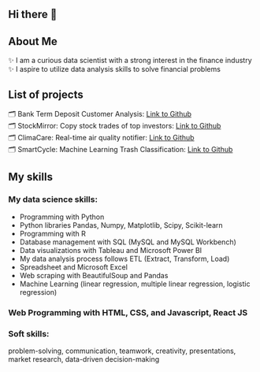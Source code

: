 ## Hi there 👋<br>
## About Me
✨ I am a curious data scientist with a strong interest in the finance industry<br>
✨ I aspire to utilize data analysis skills to solve financial problems<br>

## List of projects
🗂 Bank Term Deposit Customer Analysis: [Link to Github](https://github.com/kathytran88/bank_term_deposit_analysis)<br>
🗂 StockMirror: Copy stock trades of top investors: [Link to Github](https://github.com/kathytran88/StockMirror)<br>
🗂 ClimaCare: Real-time air quality notifier: [Link to Github](https://github.com/SewonKim0/ClimaCare)<br>
🗂 SmartCycle: Machine Learning Trash Classification: [Link to Github](https://github.com/SnazzyBeatle115/Smartcycle)<br>

## My skills
### My data science skills:
- Programming with Python
- Python libraries Pandas, Numpy, Matplotlib, Scipy, Scikit-learn
- Programming with R
- Database management with SQL (MySQL and MySQL Workbench)
- Data visualizations with Tableau and Microsoft Power BI
- My data analysis process follows ETL (Extract, Transform, Load) 
- Spreadsheet and Microsoft Excel
- Web scraping with BeautifulSoup and Pandas
- Machine Learning (linear regression, multiple linear regression, logistic regression)

### Web Programming with HTML, CSS, and Javascript, React JS

### Soft skills: 
problem-solving, communication, teamwork, creativity, presentations, market research, data-driven decision-making
